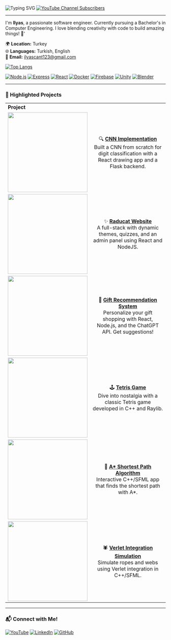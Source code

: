 <img src="https://readme-typing-svg.herokuapp.com?font=Fira+Code&weight=600&size=24&duration=5000&pause=5000&color=FF5733&center=false&vCenter=false&width=800&height=50&lines=Hey+there+%F0%9F%91%8B%2C+I'm+Ilyas+Can+Turali!" alt="Typing SVG">

<a href="https://www.youtube.com/channel/UCgF5_LF96530gF57UxGuK7w">
  <img alt="YouTube Channel Subscribers" src="https://img.shields.io/youtube/channel/subscribers/UCgF5_LF96530gF57UxGuK7w?style=flat-square&label=Subscribe%20to%20My%20Channel">
</a>

---

I'm **Ilyas**, a passionate software engineer. Currently pursuing a Bachelor's in Computer Engineering. I love blending creativity with code to build amazing things! 🚀'

🌍 **Location:** Turkey  
🌐 **Languages:** Turkish, English  
📧 **Email:** [ilyascant123@gmail.com](mailto:ilyascant123@gmail.com)  

[![Top Langs](https://github-readme-stats.vercel.app/api/top-langs/?username=ilyascant&layout=compact&theme=radical&langs_count=6)](https://github.com/ilyascant)

[![Node.js](https://img.shields.io/badge/Node.js-Web%20Development-blue?style=for-the-badge&logo=node.js)](#) 
[![Express](https://img.shields.io/badge/Express-Web%20Development-blue?style=for-the-badge&logo=express)](#) 
[![React](https://img.shields.io/badge/React-Web%20Development-blue?style=for-the-badge&logo=react)](#) 
[![Docker](https://img.shields.io/badge/Docker-Web%20Development-blue?style=for-the-badge&logo=docker)](#) 
[![Firebase](https://img.shields.io/badge/Firebase-Web%20Development-blue?style=for-the-badge&logo=firebase)](#) 
[![Unity](https://img.shields.io/badge/Unity-Game%20Development-blue?style=for-the-badge&logo=unity)](#) 
[![Blender](https://img.shields.io/badge/Blender-3D%20Modeling-blue?style=for-the-badge&logo=blender)](#)

---
### 🚀 Highlighted Projects
<div>
  <table>
    <tr>
      <td colspan="2"><b>Project</b></td>
    </tr>
    <tr>
      <td><a href="https://github.com/ilyascant/CNN-Implementation-Using-Numpy-Flask-React"><img src="https://github.com/ilyascant/ilyascant/assets/79863003/b68a1ab2-a43d-40d5-b12a-0b7d8f6a028b" style="width: 250px; height: 250px;"></a></td>
      <td style="text-align: center; width: auto; height: auto;">🔍 <a href="https://github.com/ilyascant/CNN-Implementation-Using-Numpy-Flask-React"><b>CNN Implementation</b></a><br>Built a CNN from scratch for digit classification with a React drawing app and a Flask backend.</td>
    </tr>
    <tr>
      <td><a href="https://github.com/ilyascant/Raducat-React-NodeJS-Website"><img src="https://github.com/ilyascant/ilyascant/assets/79863003/c192896f-a903-4865-9f97-4737c1053225" style="width: 250px; height: 250px;"></a></td>
      <td style="text-align: center; width: auto; height: auto;">✨ <a href="https://github.com/ilyascant/Raducat-React-NodeJS-Website"><b>Raducat Website</b></a><br>A full-stack with dynamic themes, quizzes, and an admin panel using React and NodeJS.</td>
    </tr>
    <tr>
      <td><a href="https://github.com/ilyascant/CHATAPI-Gift-Recommendations-REACT-EXPRESS-CHATGPT"><img src="https://github.com/ilyascant/CHATAPI-Gift-Recommendations-REACT-EXPRESS-CHATGPT/assets/79863003/ba5c2e30-52f0-4f17-b068-d2cd6f8373c0" style="width: 250px; height: 250px;"></a></td>
      <td style="text-align: center; width: auto; height: auto;">🎉 <a href="https://github.com/ilyascant/CHATAPI-Gift-Recommendations-REACT-EXPRESS-CHATGPT"><b>Gift Recommendation System</b></a><br>Personalize your gift shopping with React, Node.js, and the ChatGPT API. Get suggestions!</td>
    </tr>
    <tr>
      <td><a href="https://github.com/ilyascant/Tetris-Raylib-Cpp"><img src="https://github.com/ilyascant/Tetris-Raylib-Cpp/assets/79863003/6da2e33e-be05-4213-a94d-60e2c2451881" style="width: 250px; height: 250px;"></a></td>
      <td style="text-align: center; width: auto; height: auto;">🕹️ <a href="https://github.com/ilyascant/Tetris-Raylib-Cpp"><b>Tetris Game</b></a><br>Dive into nostalgia with a classic Tetris game developed in C++ and Raylib.</td>
    </tr>
    <tr>
      <td><a href="https://github.com/ilyascant/AStar-Shortest-Path-Algorithm-SFML"><img src="https://user-images.githubusercontent.com/79863003/156578195-f0feea9e-bbc7-4289-ae79-b85bdf3d7821.gif" style="width: 250px; height: 250px;"></a></td>
      <td style="text-align: center; width: auto; height: auto;">🚀 <a href="https://github.com/ilyascant/AStar-Shortest-Path-Algorithm-SFML"><b>A* Shortest Path Algorithm</b></a><br>Interactive C++/SFML app that finds the shortest path with A*.</td>
    </tr>
    <tr>
      <td><a href="https://github.com/ilyascant/Verlet-Integration"><img src="https://media.giphy.com/media/gvuI4G4NEKVLTX7Xtw/giphy.gif" style="width: 250px; height: 250px;"></a></td>
      <td style="text-align: center; width: auto; height: auto;">🕷️ <a href="https://github.com/ilyascant/Verlet-Integration"><b>Verlet Integration Simulation</b></a><br>Simulate ropes and webs using Verlet integration in C++/SFML.</td>
    </tr>
  </table>
</div>

---

### 📬 Connect with Me!

[![YouTube](https://img.shields.io/badge/YouTube-Subscribe-red?style=for-the-badge&logo=youtube)](https://www.youtube.com/@ilyathechannel)
[![LinkedIn](https://img.shields.io/badge/LinkedIn-Connect-blue?style=for-the-badge&logo=linkedin)](https://www.linkedin.com/in/ilyas-can-turali-679b13221/)
[![GitHub](https://img.shields.io/badge/GitHub-Follow-black?style=for-the-badge&logo=github)](https://github.com/ilyascant)
